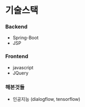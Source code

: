 # 기술스택

### Backend

 - Spring-Boot
 - JSP

### Frontend

- javascript
- JQuery

### 해본것들

- 인공지능 (dialogflow, tensorflow)

